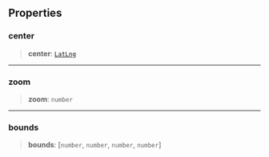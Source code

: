 ## Properties

### center

> **center**: [`LatLng`](../../Shared/interfaces/LatLng.md)

***

### zoom

> **zoom**: `number`

***

### bounds

> **bounds**: \[`number`, `number`, `number`, `number`]
